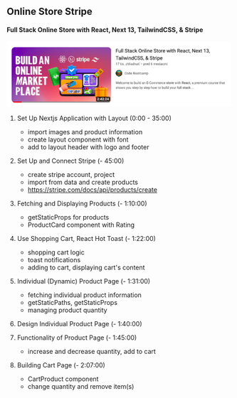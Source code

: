 ## Online Store Stripe

#### Full Stack Online Store with React, Next 13, TailwindCSS, & Stripe

[![Full Stack Online Store with React, Next 13, TailwindCSS, & Stripe](/public/tutorial-image.png 'Tutorial Image')](https://www.youtube.com/watch?v=p_q8gy_jmP8)



1. Set Up Nextjs Application with Layout (0:00 - 35:00)
	- import images and product information
	- create layout component with font
	- add to layout header with logo and footer

2. Set Up and Connect Stripe (- 45:00)
	- create stripe account, project
	- import from data and create products
	- https://stripe.com/docs/api/products/create 

3. Fetching and Displaying Products (- 1:10:00)
	- getStaticProps for products
	- ProductCard component with Rating

4. Use Shopping Cart, React Hot Toast (- 1:22:00)
	- shopping cart logic
	- toast notifications
	- adding to cart, displaying cart's content 

5. Individual (Dynamic) Product Page (- 1:31:00)
	- fetching individual product information
	- getStaticPaths, getStaticProps
	- managing product quantity

6. Design Individual Product Page (- 1:40:00)

7. Functionality of Product Page (- 1:45:00) 
	- increase and decrease quantity, add to cart

8. Building Cart Page (- 2:07:00)
	- CartProduct component
	- change quantity and remove item(s)